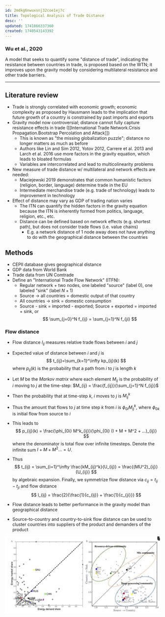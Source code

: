 ```yaml
---
id: 2mdkg6nwuxsnj32coe1ej7c
title: Topological Analysis of Trade Distance
desc: ''
updated: 1741866337360
created: 1740543143392
---
```


### Wu et al., 2020

A model that seeks to quantify some "distance of trade", indicating the resistance between countries in trade, is proposed based on the WTN; it improves upon the gravity model by considering multilateral resistance and other trade barriers.

***

## Literature review

- Trade is strongly correlated with economic growth; economic complexity as proposed by Hausmann leads to the implication that future growth of a country is constrained by past imports and exports
- Gravity model now controversial; distance cannot fully capture resistance effects in trade ([[International Trade Network.Crisis Propagation.Bootstrap Percolation and Attack]])
    - This is known as "the missing globalization puzzle"; distance no longer matters as much as before
    - Authors like Lin and Sim 2012, Yotov 2012, Carrere et al. 2013 and Larch et al. 2016 use more factors in the gravity equation, which leads to bloated formulas
    - Variables are intercorrelated and lead to multicolinearity problems
- New measure of trade distance w/ multilateral and network effects are needed:
    - Maciejewski 2019 demonstrates that common humanistic factors (religion, border, language) determine trade in the EU
    - Intermediate merchandise trade (e.g. trade of technology) leads to improvement in technology
- Effect of distance may vary as GDP of trading nation varies
    - The ITN can quantify the hidden factors in the gravity equation because the ITN is inherently formed from politics, language, religion, etc., etc.
    - Distance can be defined based on network effects (e.g. shortest path), but does not consider trade flows (i.e. value chains)
        - E.g. a network distance of 1 node away does not have anything to do with the geographical distance between the countries

## Methods

- CEPII database gives geographical distance
- GDP data from World Bank
- Trade data from UN Comtrade
- Define an "International Trade Flow Network" (ITFN):
    - Regular network + two nodes, one labeled "source" (label 0), one labeled "sink" (label $N+1$)
    - Source -> all countries = domestic output of that country
    - All countries -> sink = domestic consumption
    - Source - sink = imported - exported; Source + exported = imported + sink, or
    $$
    \sum_{j=0}^N f_{ij} = \sum_{j=1}^N f_{ji}
    $$


### Flow distance

- Flow distance $l_{ij}$ measures relative trade flows between $i$ and $j$
- Expected value of distance between $i$ and $j$ is 
$$
t_{ij}=\sum_{k=1}^\infty kp_{ij}(k)
$$
where $p_{ij}(k)$ is the probability that a path from $i$ to $j$ is length $k$
- Let $M$ be the *Markov matrix* where each element $M_{ij}$ is the probability of $i$ moving to $j$ at the time-step: $M_{ij} = \frac{f_{ij}}{\sum_{j=1}^N f_{ij}}$
- Then the probability that at time-step $k$, $i$ moves to $j$ is $M^k_{ij}$
- Thus the amount that flows to $j$ at time step $k$ from $i$ is $\phi_{0i} M^k_{ij}$, where $\phi_{0k}$ is initial flow from source to $i$

- This leads to 
$$
p_{ij}(k) = \frac{\phi_{0i} M^k_{ij}}{\phi_{0i} (I + M + M^2 + ...)_{ij}}
$$
where the denominator is total flow over infinite timesteps. Denote the infinite sum $I + M + M^2 ... = U$.
- Thus
$$
t_{ij} = \sum_{i=1}^\infty \frac{kM_{ij}^k}{U_{ij}} = \frac{(MU^2)_{ij}}{U_{ij}}
$$
by algebraic expansion. Finally, we symmetrize flow distance via $c_{ij} = t_{ij} - t_{ji}$ and flow distance
$$
l_{ij} = \frac{2}{\frac{1}{c_{ij}} + \frac{1}{c_{ji}}}
$$

- Flow distance leads to better performance in the gravity model than geographical distance
- Source-to-country and country-to-sink flow distance can be used to cluster countries into suppliers of the product and demanders of the product

![alt text](image-3.png)